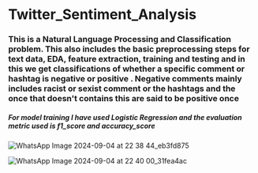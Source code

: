 # Twitter_Sentiment_Analysis
<h3>This is a Natural Language Processing and Classification problem. This also includes the basic preprocessing steps for text data, EDA, feature extraction, training and testing and in this we get classifications of whether a specific comment or hashtag is negative or positive .
Negative comments mainly includes racist or sexist comment or the hashtags and the once that doesn't contains this are said to be positive once</h3>

<h5>For model training I have used Logistic Regression and the evaluation metric used is f1_score and accuracy_score</h5>


![WhatsApp Image 2024-09-04 at 22 38 44_eb3fd875](https://github.com/user-attachments/assets/3db68481-a5a2-4453-9b10-9e5952822503)

![WhatsApp Image 2024-09-04 at 22 40 00_31fea4ac](https://github.com/user-attachments/assets/a036e857-1e31-4912-9e39-b6d31bbfb4ab)
